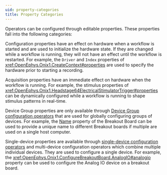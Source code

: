 ```yaml
---
uid: property-categories
title: Property Categories
---
```


Operators can be configured through editable properties. These properties fall
into the following categories:

<span class="badge oe-badge-border oe-badge-orange"
id="configuration">Configuration</span> properties have an effect on hardware
when a workflow is started and are used to initialize the hardware state. If
they are changed while a workflow is running, they will not have an effect until
the workflow is restarted. For example, the `Driver` and `Index` properties of
<xref:OpenEphys.Onix1.CreateContext#properties> are used to specify the hardware
prior to starting a recording.

<span class="badge oe-badge-border oe-badge-blue"
id="acquisition">Acquisition</span> properties have an immediate effect on
hardware when the workflow is running. For example, the stimulus properties of
<xref:OpenEphys.Onix1.Headstage64ElectricalStimulatorTrigger#properties> can be 
dynamically configured while a workflow is running to shape stimulus patterns in 
real-time.

<span class="badge oe-badge-border oe-badge-green" id="device-group">Device
Group</span> properties are only available through [Device Group configuration
operators](xref:configure) that are used for globally configuring groups of
devices. For example, the
[Name](xref:OpenEphys.Onix1.ConfigureBreakoutBoard#configuration) property of
the Breakout Board can be used to provide a unique name to different Breakout
boards if multiple are used on a single host computer.

<span class="badge oe-badge-border oe-badge-purple" id="single-device">Single-device</span>
properties are available through [single-device configuration
operators](xref:device-configure) and multi-device configuration operators which
combine multiple individual devices. They are used to configure a single device. 
For example, the <xref:OpenEphys.Onix1.ConfigureBreakoutBoard.AnalogIO#analogio> 
property can be used to configure the Analog IO device on a breakout board.

<!-- TODO: Move this to the user guide -->
<!-- Writing <span class="badge oe-badge-border oe-badge-blue" id="acquisition">Acquisition</span> <span
class="badge oe-badge-border oe-badge-purple" id="device">Device</span> properties to hardware
dynamically (e.g. while the the workflow is running) requires using single-device configuration operators
because externalizing device properties from a multi-device configuration operator in Bonsai is
currently not possible. -->

